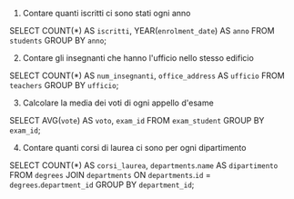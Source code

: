 1. Contare quanti iscritti ci sono stati ogni anno

SELECT COUNT(*) AS `iscritti`, YEAR(`enrolment_date`) AS `anno` 
FROM `students`
GROUP BY `anno`;

2. Contare gli insegnanti che hanno l'ufficio nello stesso edificio

SELECT COUNT(*) AS `num_insegnanti`, `office_address` AS `ufficio` 
FROM `teachers`
GROUP BY `ufficio`;

3. Calcolare la media dei voti di ogni appello d'esame

SELECT AVG(`vote`) AS `voto`, `exam_id`
FROM `exam_student`
GROUP BY `exam_id`;

4. Contare quanti corsi di laurea ci sono per ogni dipartimento

SELECT COUNT(*) AS `corsi_laurea`, `departments`.`name` AS `dipartimento`
FROM `degrees`
JOIN `departments`
ON `departments`.`id` = `degrees`.`department_id`
GROUP BY `department_id`;